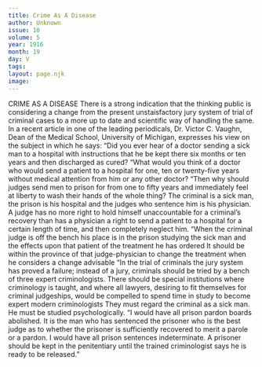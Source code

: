 ```yaml
---
title: Crime As A Disease
author: Unknown
issue: 10
volume: 5
year: 1916
month: 19
day: V
tags:
layout: page.njk
image:
---
```

CRIME AS A DISEASE       There is a strong indication that the thinking public is considering a change from the present unstaisfactory jury system of trial of criminal cases to a more up to date and scientific way of handling the same. In a recent article in one of the leading periodicals, Dr. Victor C. Vaughn, Dean of the Medical School, University of Michigan, expresses his view on the subject in which he says:       “Did you ever hear of a doctor sending a sick man to a hospital with instructions that he be kept there six months or ten years and then discharged as cured?       “What would you think of a doctor who would send a patient to a hospital for one, ten or twenty-five years without medical attention from him or any other doctor?       “Then why should judges send men to prison for from one to fifty years and immediately feel at liberty to wash their hands of the whole thing? The criminal is a sick man, the prison is his hospital and the judges who sentence him is his physician. A judge has no more right to hold himself unaccountable for a criminal’s recovery than has a physician a right to send a patient to a hospital for a certain length of time, and then completely neglect him.       “When the criminal judge is off the bench his place is in the prison studying the sick man and the effects upon that patient of the treatment he has ordered It should be within the province of that judge-physician to change the treatment when he considers a change advisable       “In the trial of criminals the jury system has proved a failure; instead of a jury, criminals should be tried by a bench of three expert criminologists. There should be special institutions where criminology is taught, and where all lawyers, desiring to fit themselves for criminal judgeships, would be compelled to spend time in study to become expert modern criminologists They must regard the criminal as a sick man. He must be studied psychologically.       “I would have all prison pardon boards abolished. It is the man who has sentenced the prisoner who is the best judge as to whether the prisoner is sufficiently recovered to merit a parole or a pardon. I would have all prison sentences indeterminate. A prisoner should be kept in the penitentiary until the trained criminologist says he is ready to be released.”    


